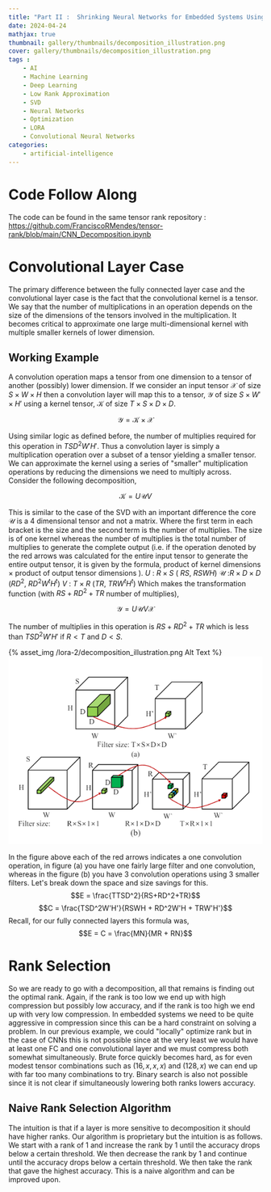 ```yaml
---
title: "Part II :  Shrinking Neural Networks for Embedded Systems Using Low Rank Approximations (LoRA)"
date: 2024-04-24
mathjax: true
thumbnail: gallery/thumbnails/decomposition_illustration.png
cover: gallery/thumbnails/decomposition_illustration.png
tags : 
    - AI
    - Machine Learning
    - Deep Learning
    - Low Rank Approximation
    - SVD
    - Neural Networks
    - Optimization
    - LORA
    - Convolutional Neural Networks
categories:
    - artificial-intelligence
---
```


# Code Follow Along
The code can be found in the same tensor rank repository :
https://github.com/FranciscoRMendes/tensor-rank/blob/main/CNN_Decomposition.ipynb

# Convolutional Layer Case

The primary difference between the fully connected layer case and the convolutional layer case is the fact that the convolutional kernel is a tensor. We say that the number of multiplications in an operation depends on the size of the dimensions of the tensors involved in the multiplication. It becomes critical to approximate one large multi-dimensional kernel with multiple smaller kernels of lower dimension.

## Working Example

A convolution operation maps a tensor from one dimension to a tensor of another (possibly) lower dimension. If we consider an input tensor $\mathcal{X}$ of size $S\times W \times H$ then a convolution layer will map this to a tensor, $\mathcal{Y}$ of size $S\times W' \times H'$ using a kernel tensor, $\mathcal{K}$ of size $T\times S\times D\times D$.

$$
\mathcal{Y} = \mathcal{K} \times \mathcal{X}
$$

Using similar logic as defined before, the number of multiplies required for this operation in $TSD^2W'H'$. Thus a convolution layer is simply a multiplication operation over a subset of a tensor yielding a smaller tensor. We can approximate the kernel using a series of \"smaller\" multiplication operations by reducing the dimensions we need to multiply across. Consider the following decomposition,

$$
\mathcal{K} = U \mathcal{U}V
$$

This is similar to the case of the SVD with an important difference the core $\mathcal{U}$ is a 4 dimensional tensor and not a matrix. Where the first term in each bracket is the size and the second term is the number of multiplies. The size is of one kernel whereas the number of multiplies is the total number of multiplies to generate the complete output (i.e. if the operation denoted by the red arrows was calculated for the entire input tensor to generate the entire output tensor, it is given by the formula, product of kernel dimensions $\times$ product of output tensor dimensions ). $U$ : $R\times S$ ( $R S$, $RSWH$) $\mathcal{U}$ :$R\times D\times D$ ($RD^2$, $RD^2W^{t}H^{t}$) $V$ : $T \times R$ ($TR$, $TRW^{t}H^{t}$) Which makes the transformation function (with $RS + RD^2 + TR$ number of multiplies),

$$
\mathcal{Y} = U \mathcal{U}V\mathcal{X}
$$

The number of multiplies in this operation is $RS + RD^2 + TR$ which is less than $TSD^2W'H'$ if $R < T$ and $D < S$.

{% asset_img /lora-2/decomposition_illustration.png Alt Text %}
![Convolution Example](lora-2/decomposition_illustration.png)

In the figure above each of the red arrows indicates a one convolution operation, in figure (a) you have one fairly large filter and one convolution, whereas in the figure (b) you have 3 convolution operations using 3 smaller filters. Let's break down the space and size savings for this. $$E = \frac{TTSD^2}{RS+RD^2+TR}$$ $$C = \frac{TSD^2W'H'}{RSWH + RD^2W'H + TRW'H'}$$ Recall, for our fully connected layers this formula was, $$E = C = \frac{MN}{MR + RN}$$

# Rank Selection

So we are ready to go with a decomposition, all that remains is finding out the optimal rank. Again, if the rank is too low we end up with high compression but possibly low accuracy, and if the rank is too high we end up with very low compression. In embedded systems we need to be quite aggressive in compression since this can be a hard constraint on solving a problem. In our previous example, we could \"locally\" optimize rank but in the case of CNNs this is not possible since at the very least we would have at least one FC and one convolutional layer and we must compress both somewhat simultaneously. Brute force quickly becomes hard, as for even modest tensor combinations such as $(16, x, x, x)$ and $(128, x)$ we can end up with far too many combinations to try. Binary search is also not possible since it is not clear if simultaneously lowering both ranks lowers accuracy.

## Naive Rank Selection Algorithm

The intuition is that if a layer is more sensitive to decomposition it should have higher ranks. Our algorithm is proprietary but the intuition is as follows. We start with a rank of 1 and increase the rank by 1 until the accuracy drops below a certain threshold. We then decrease the rank by 1 and continue until the accuracy drops below a certain threshold. We then take the rank that gave the highest accuracy. This is a naive algorithm and can be improved upon.
